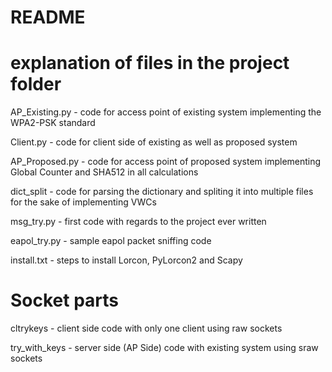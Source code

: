 # README 
# explanation of files in the project folder
AP_Existing.py	- code for access point of existing system implementing the WPA2-PSK standard

Client.py		- code for client side of existing as well as proposed system 

AP_Proposed.py	- code for access point of proposed system implementing Global Counter and SHA512 in all calculations

dict_split		- code for parsing the dictionary and spliting it into multiple files for the sake of implementing VWCs

msg_try.py		- first code with regards to the project ever written

eapol_try.py 	- sample eapol packet sniffing code 

install.txt		- steps to install Lorcon, PyLorcon2 and Scapy

# Socket parts
cltrykeys 		- client side code with only one client using raw sockets

try_with_keys 	- server side (AP Side) code with existing system using sraw sockets